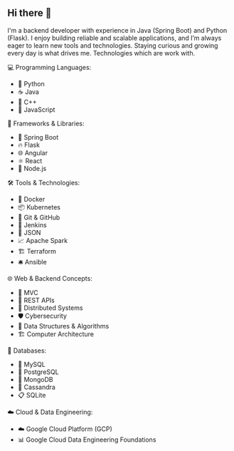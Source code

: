 ## Hi there 👋

I'm a backend developer with experience in Java (Spring Boot) and Python (Flask). I enjoy building reliable and scalable applications, and I’m always eager to learn new tools and technologies. Staying curious and growing every day is what drives me.  Technologies which are work with.

💻 Programming Languages:
- 🐍 Python
- ☕ Java
- 💾 C++
- 📜 JavaScript

🧰 Frameworks & Libraries:
- 🌱 Spring Boot
- 🔥 Flask
- 🌐 Angular
- ⚛️ React
- 🧩 Node.js

🛠️ Tools & Technologies:
- 🐳 Docker
- 📦 Kubernetes
- 📂 Git & GitHub
- 🧪 Jenkins
- 📄 JSON
- 📈 Apache Spark
- 🏗️ Terraform
- 🛎️ Ansible

🌐 Web & Backend Concepts:
- 🚦 MVC
- 🔗 REST APIs
- 🧠 Distributed Systems
- 🛡️ Cybersecurity
- 🧮 Data Structures & Algorithms
- 🏗️ Computer Architecture

💾 Databases:
- 🐬 MySQL
- 🐘 PostgreSQL 
- 🍃 MongoDB
- 🧊 Cassandra
- 📋 SQLite

☁️ Cloud & Data Engineering:
- ☁️ Google Cloud Platform (GCP)
- 📊 Google Cloud Data Engineering Foundations



<!--
**Dillikumarnl/Dillikumarnl** is a ✨ _special_ ✨ repository because its `README.md` (this file) appears on your GitHub profile.

Here are some ideas to get you started:

- 🔭 I’m currently working on ...
- 🌱 I’m currently learning ...
- 👯 I’m looking to collaborate on ...
- 🤔 I’m looking for help with ...
- 💬 Ask me about ...
- 📫 How to reach me: ...
- 😄 Pronouns: ...
- ⚡ Fun fact: ...
-->
